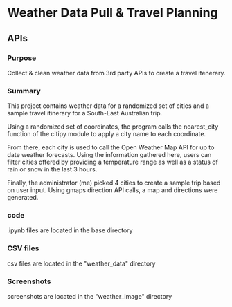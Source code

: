 # Weather Data Pull & Travel Planning
## APIs

### Purpose
Collect & clean weather data from 3rd party APIs to create a travel itenerary.

### Summary
This project contains weather data for a randomized set of cities and a sample travel itinerary for a South-East Australian trip.

Using a randomized set of coordinates, the program calls the nearest_city function of the citipy module to apply a city name to each coordinate.

From there, each city is used to call the Open Weather Map API for up to date weather forecasts. Using the information gathered here, users can filter cities offered by providing a temperature range as well as a status of rain or snow in the last 3 hours.

Finally, the administrator (me) picked 4 cities to create a sample trip based on user input. Using gmaps direction API calls, a map and directions were generated. 

### code
.ipynb files are located in the base directory

### CSV files
csv files are located in the "weather_data" directory

### Screenshots
screenshots are located in the "weather_image" directory
